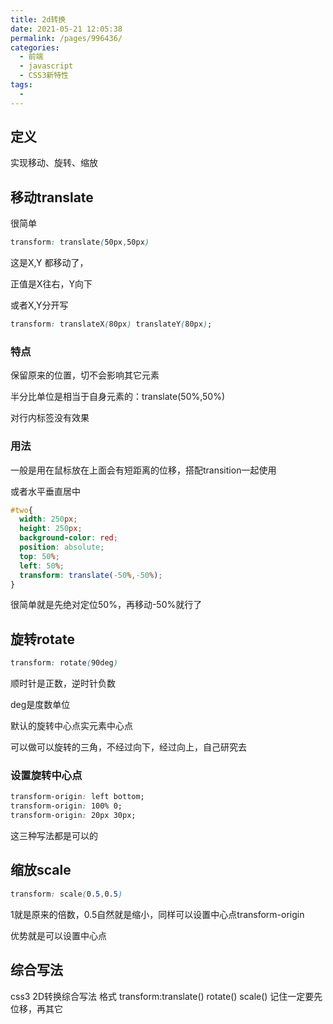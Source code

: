 ```yaml
---
title: 2d转换
date: 2021-05-21 12:05:38
permalink: /pages/996436/
categories:
  - 前端
  - javascript
  - CSS3新特性
tags:
  - 
---
```

## 定义

实现移动、旋转、缩放

## 移动translate

很简单

```css
transform: translate(50px,50px)
```

这是X,Y 都移动了，

正值是X往右，Y向下

或者X,Y分开写

```css
transform: translateX(80px) translateY(80px);
```

### 特点

保留原来的位置，切不会影响其它元素

半分比单位是相当于自身元素的：translate(50%,50%)

对行内标签没有效果

### 用法

一般是用在鼠标放在上面会有短距离的位移，搭配transition一起使用

或者水平垂直居中

```css
#two{
  width: 250px;
  height: 250px;
  background-color: red;
  position: absolute;
  top: 50%;
  left: 50%;
  transform: translate(-50%,-50%);
}

```

很简单就是先绝对定位50%，再移动-50%就行了

## 旋转rotate

```css
transform: rotate(90deg)
```

顺时针是正数，逆时针负数

deg是度数单位

默认的旋转中心点实元素中心点

可以做可以旋转的三角，不经过向下，经过向上，自己研究去

### 设置旋转中心点

```css
transform-origin: left bottom;
transform-origin: 100% 0;
transform-origin: 20px 30px;
```

这三种写法都是可以的

## 缩放scale

```css
transform: scale(0.5,0.5)
```

1就是原来的倍数，0.5自然就是缩小，同样可以设置中心点transform-origin

优势就是可以设置中心点



## 综合写法

css3 2D转换综合写法
格式
transform:translate() rotate() scale()
记住一定要先位移，再其它
